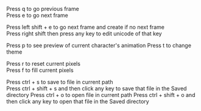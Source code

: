 Press q to go previous frame   
Press e to go next frame

Press left shift + e to go next frame and create if no next frame  
Press right shift then press any key to edit unicode of that key

Press p to see preview of current character's animation
Press t to change theme

Press r to reset current pixels  
Press f to fill current pixels

Press ctrl + s to save to file in current path  
Press ctrl + shift + s and then click any key to save that file in the Saved directory
Press ctrl + o to open file in current path
Press ctrl + shift + o and then click any key to open that file in the Saved directory

